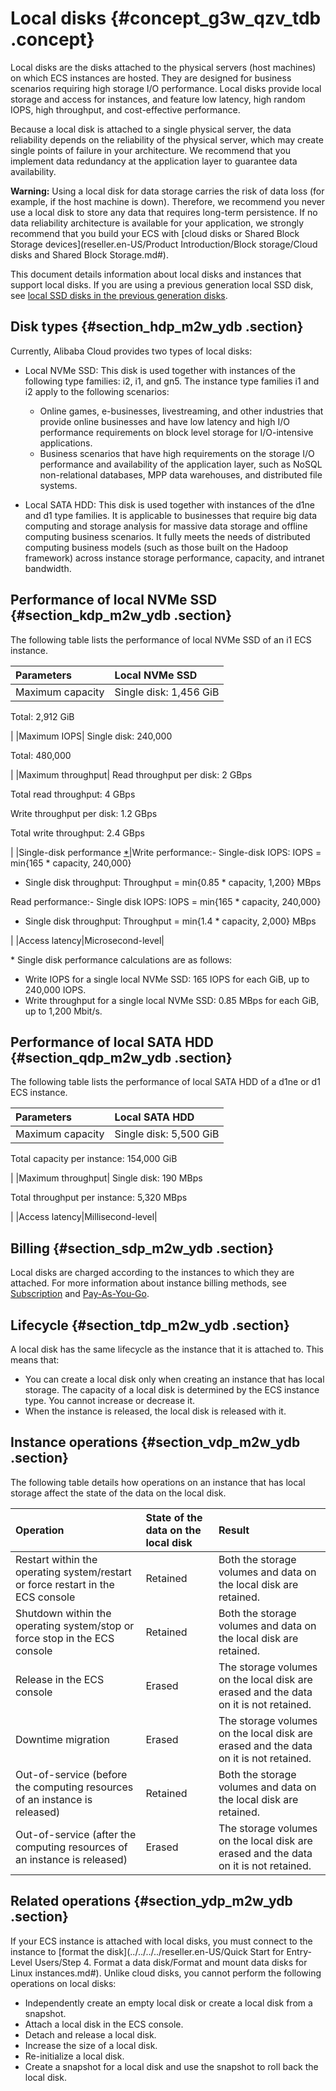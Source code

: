 # Local disks {#concept_g3w_qzv_tdb .concept}

Local disks are the disks attached to the physical servers \(host machines\) on which ECS instances are hosted. They are designed for business scenarios requiring high storage I/O performance. Local disks provide local storage and access for instances, and feature low latency, high random IOPS, high throughput, and cost-effective performance.

Because a local disk is attached to a single physical server, the data reliability depends on the reliability of the physical server, which may create single points of failure in your architecture. We recommend that you implement data redundancy at the application layer to guarantee data availability.

**Warning:** Using a local disk for data storage carries the risk of data loss \(for example, if the host machine is down\). Therefore, we recommend you never use a local disk to store any data that requires long-term persistence. If no data reliability architecture is available for your application, we strongly recommend that you build your ECS with [cloud disks or Shared Block Storage devices](reseller.en-US/Product Introduction/Block storage/Cloud disks and Shared Block Storage.md#).

This document details information about local disks and instances that support local disks. If you are using a previous generation local SSD disk, see [local SSD disks in the previous generation disks](https://partners-intl.aliyun.com/help/doc-detail/35241.htm).

## Disk types {#section_hdp_m2w_ydb .section}

Currently, Alibaba Cloud provides two types of local disks:

-   Local NVMe SSD: This disk is used together with instances of the following type families: i2, i1, and gn5. The instance type families i1 and i2 apply to the following scenarios:

    -   Online games, e-businesses, livestreaming, and other industries that provide online businesses and have low latency and high I/O performance requirements on block level storage for I/O-intensive applications.
    -   Business scenarios that have high requirements on the storage I/O performance and availability of the application layer, such as NoSQL non-relational databases, MPP data warehouses, and distributed file systems.
-   Local SATA HDD: This disk is used together with instances of the d1ne and d1 type families. It is applicable to businesses that require big data computing and storage analysis for massive data storage and offline computing business scenarios. It fully meets the needs of distributed computing business models \(such as those built on the Hadoop framework\) across instance storage performance, capacity, and intranet bandwidth.


## Performance of local NVMe SSD {#section_kdp_m2w_ydb .section}

The following table lists the performance of local NVMe SSD of an i1 ECS instance.

|Parameters|Local NVMe SSD|
|:---------|:-------------|
|Maximum capacity| Single disk: 1,456 GiB

 Total: 2,912 GiB

 |
|Maximum IOPS| Single disk: 240,000

 Total: 480,000

 |
|Maximum throughput| Read throughput per disk: 2 GBps

 Total read throughput: 4 GBps

 Write throughput per disk: 1.2 GBps

 Total write throughput: 2.4 GBps

 |
|Single-disk performance [\*](#singleDisk)|Write performance:-   Single-disk IOPS: IOPS = min\{165 \* capacity, 240,000\}
-   Single disk throughput: Throughput = min\{0.85 \* capacity, 1,200\} MBps

Read performance:-   Single disk IOPS: IOPS = min\{165 \* capacity, 240,000\}
-   Single disk throughput: Throughput = min\{1.4 \* capacity, 2,000\} MBps

|
|Access latency|Microsecond-level|

\* Single disk performance calculations are as follows:

-   Write IOPS for a single local NVMe SSD: 165 IOPS for each GiB, up to 240,000 IOPS.
-   Write throughput for a single local NVMe SSD: 0.85 MBps for each GiB, up to 1,200 Mbit/s.

## Performance of local SATA HDD {#section_qdp_m2w_ydb .section}

The following table lists the performance of local SATA HDD of a d1ne or d1 ECS instance.

|Parameters|Local SATA HDD|
|:---------|:-------------|
|Maximum capacity| Single disk: 5,500 GiB

 Total capacity per instance: 154,000 GiB

 |
|Maximum throughput| Single disk: 190 MBps

 Total throughput per instance: 5,320 MBps

 |
|Access latency|Millisecond-level|

## Billing {#section_sdp_m2w_ydb .section}

Local disks are charged according to the instances to which they are attached. For more information about instance billing methods, see [Subscription](../../../../reseller.en-US/Pricing/Subscription.md#) and [Pay-As-You-Go](../../../../reseller.en-US/Pricing/Pay-As-You-Go.md#).

## Lifecycle {#section_tdp_m2w_ydb .section}

A local disk has the same lifecycle as the instance that it is attached to. This means that:

-   You can create a local disk only when creating an instance that has local storage. The capacity of a local disk is determined by the ECS instance type. You cannot increase or decrease it.
-   When the instance is released, the local disk is released with it.

## Instance operations {#section_vdp_m2w_ydb .section}

The following table details how operations on an instance that has local storage affect the state of the data on the local disk.

|Operation|State of the data on the local disk|Result|
|:--------|:----------------------------------|:-----|
|Restart within the operating system/restart or force restart in the ECS console|Retained|Both the storage volumes and data on the local disk are retained.|
|Shutdown within the operating system/stop or force stop in the ECS console|Retained|Both the storage volumes and data on the local disk are retained.|
|Release in the ECS console|Erased|The storage volumes on the local disk are erased and the data on it is not retained.|
|Downtime migration|Erased|The storage volumes on the local disk are erased and the data on it is not retained.|
|Out-of-service \(before the computing resources of an instance is released\)|Retained|Both the storage volumes and data on the local disk are retained.|
|Out-of-service \(after the computing resources of an instance is released\)|Erased|The storage volumes on the local disk are erased and the data on it is not retained.|

## Related operations {#section_ydp_m2w_ydb .section}

If your ECS instance is attached with local disks, you must connect to the instance to [format the disk](../../../../reseller.en-US/Quick Start for Entry-Level Users/Step 4. Format a data disk/Format and mount data disks for Linux instances.md#). Unlike cloud disks, you cannot perform the following operations on local disks:

-   Independently create an empty local disk or create a local disk from a snapshot.
-   Attach a local disk in the ECS console.
-   Detach and release a local disk.
-   Increase the size of a local disk.
-   Re-initialize a local disk.
-   Create a snapshot for a local disk and use the snapshot to roll back the local disk.

